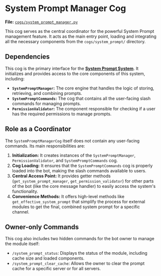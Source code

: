 # System Prompt Manager Cog

**File:** [`cogs/system_prompt_manager.py`](cogs/system_prompt_manager.py)

This cog serves as the central coordinator for the powerful System Prompt management feature. It acts as the main entry point, loading and integrating all the necessary components from the `cogs/system_prompt/` directory.

## Dependencies

This cog is the primary interface for the **[System Prompt System](./system_prompt/index.md)**. It initializes and provides access to the core components of this system, including:

*   **`SystemPromptManager`:** The core engine that handles the logic of storing, retrieving, and combining prompts.
*   **`SystemPromptCommands`:** The cog that contains all the user-facing slash commands for managing prompts.
*   **`PermissionValidator`:** The component responsible for checking if a user has the required permissions to manage prompts.

## Role as a Coordinator

The `SystemPromptManagerCog` itself does not contain any user-facing commands. Its main responsibilities are:

1.  **Initialization:** It creates instances of the `SystemPromptManager`, `PermissionValidator`, and `SystemPromptCommands` cog.
2.  **Cog Loading:** It ensures that the `SystemPromptCommands` cog is properly loaded into the bot, making the slash commands available to users.
3.  **Central Access Point:** It provides getter methods (`get_system_prompt_manager`, `get_permission_validator`) for other parts of the bot (like the core message handler) to easily access the system's functionality.
4.  **Convenience Methods:** It offers high-level methods like `get_effective_system_prompt` that simplify the process for external modules to get the final, combined system prompt for a specific channel.

## Owner-only Commands

This cog also includes two hidden commands for the bot owner to manage the module itself:

*   `/system_prompt_status`: Displays the status of the module, including cache size and loaded components.
*   `/system_prompt_clear_cache`: Allows the owner to clear the prompt cache for a specific server or for all servers.